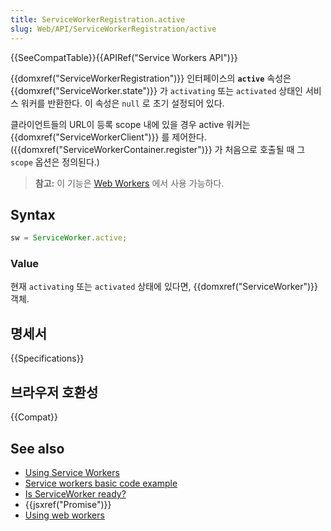 ```yaml
---
title: ServiceWorkerRegistration.active
slug: Web/API/ServiceWorkerRegistration/active
---
```


{{SeeCompatTable}}{{APIRef("Service Workers API")}}

{{domxref("ServiceWorkerRegistration")}} 인터페이스의 **`active`** 속성은 {{domxref("ServiceWorker.state")}} 가 `activating` 또는 `activated` 상태인 서비스 워커를 반환한다. 이 속성은 `null` 로 초기 설정되어 있다.

클라이언트들의 URL이 등록 scope 내에 있을 경우 active 워커는 {{domxref("ServiceWorkerClient")}} 를 제어한다. ({{domxref("ServiceWorkerContainer.register")}} 가 처음으로 호출될 때 그 `scope` 옵션은 정의된다.)

> **참고:** 이 기능은 [Web Workers](/ko/docs/Web/API/Web_Workers_API) 에서 사용 가능하다.

## Syntax

```js
sw = ServiceWorker.active;
```

### Value

현재 `activating` 또는 `activated` 상태에 있다면, {{domxref("ServiceWorker")}} 객체.

## 명세서

{{Specifications}}

## 브라우저 호환성

{{Compat}}

## See also

- [Using Service Workers](/ko/docs/Web/API/ServiceWorker_API/Using_Service_Workers)
- [Service workers basic code example](https://github.com/mdn/sw-test)
- [Is ServiceWorker ready?](https://jakearchibald.github.io/isserviceworkerready/)
- {{jsxref("Promise")}}
- [Using web workers](/ko/docs/Web/Guide/Performance/Using_web_workers)
